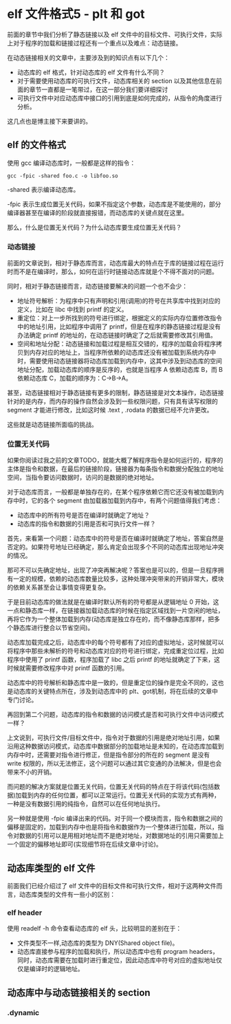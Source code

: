 # elf 文件格式5 - plt 和 got
前面的章节中我们分析了静态链接以及 elf 文件中的目标文件、可执行文件，实际上对于程序的加载和链接过程还有一个重点以及难点：动态链接。  

在动态链接相关的文章中，主要涉及到的知识点有以下几个：

* 动态库的 elf 格式，针对动态库的 elf 文件有什么不同？
* 对于需要使用动态库的可执行文件，动态库相关的 section 以及其他信息在前面的章节一直都是一笔带过，在这一部分我们要详细探讨
* 可执行文件中对应动态库中接口的引用到底是如何完成的，从指令的角度进行分析。

这几点也是博主接下来要讲的。  


## elf 的文件格式
使用 gcc 编译动态库时，一般都是这样的指令：

```
gcc -fpic -shared foo.c -o libfoo.so  
```

-shared 表示编译动态库。

-fpic 表示生成位置无关代码，如果不指定这个参数，动态库是不能使用的，部分编译器甚至在编译的阶段就直接报错，而动态库的关键点就在这里。  

那么，什么是位置无关代码？为什么动态库要生成位置无关代码？  


### 动态链接

前面的文章说到，相对于静态库而言，动态库最大的特点在于库的链接过程在运行时而不是在编译时，那么，如何在运行时链接动态库就是个不得不面对的问题。   

同时，相对于静态链接而言，动态链接要解决的问题一个也不会少：

* 地址符号解析：为程序中只有声明和引用(调用)的符号在共享库中找到对应的定义，比如在 libc 中找到 printf 的定义。  
* 重定位：对上一步所找到的符号进行绑定，根据定义的实际内存位置修改指令中的地址引用，比如程序中调用了 printf，但是在程序的静态链接过程是没有办法确定 printf 的地址的，在动态链接时确定了之后就需要修改其引用值。  
* 空间和地址分配：动态链接和加载过程是相互交错的，程序的加载会将程序拷贝到内存对应的地址上，当程序所依赖的动态库还没有被加载到系统内存中时，需要使用动态链接器将动态库加载到内存中，这其中涉及到动态库的空间地址分配，加载动态库的顺序是反序的，也就是当程序 A 依赖动态库 B，而 B 依赖动态库 C，加载的顺序为：C->B->A。    

甚至，动态链接相对于静态链接有更多的限制，静态链接是对文本操作，动态链接针对的是内存，而内存的操作自然会涉及到一些权限问题，只有具有读写权限的 segment 才能进行修改，比如这时候 .text , .rodata 的数据已经不允许更改。

这些就是动态链接所面临的挑战。  


### 位置无关代码
如果你阅读过我之前的文章TODO，就能大概了解程序指令是如何运行的，程序的主体是指令和数据，在最后的链接阶段，链接器为每条指令和数据分配独立的地址空间，当指令要访问数据时，访问的是数据的绝对地址。  

对于动态库而言，一般都是单独存在的，在某个程序依赖它而它还没有被加载到内存中时，它的各个 segment 由加载器加载到内存中，有两个问题值得我们考虑：
* 动态库中的所有符号是否在编译时就确定了地址？
* 动态库的指令和数据的引用是否和可执行文件一样？

首先，来看第一个问题：动态库中的符号是否在编译时就确定了地址，答案自然是否定的。如果符号地址已经确定，那么肯定会出现多个不同的动态库出现地址冲突的情况。  

那可不可以先确定地址，出现了冲突再解决呢？答案也是可以的，但是一旦程序拥有一定的规模，依赖的动态库数量比较多，这种处理冲突带来的开销非常大，模块的依赖关系甚至会让事情变得更复杂。  

于是目前动态库的做法就是在编译时默认所有的符号都是从逻辑地址 0 开始，这一点和静态库一样，在链接器加载动态库的时候在指定区域找到一片空闲的地址，再将它作为一个整体加载到内存(动态库是独立存在的，而不像静态库那样，把多个静态库进行整合以节省空间)。   

动态库加载完成之后，动态库中的每个符号都有了对应的虚拟地址，这时候就可以将程序中那些未解析的符号和动态库对应的符号进行绑定，完成重定位过程，比如程序中使用了 printf 函数，程序加载了 libc 之后 printf 的地址就确定了下来，这时候就需要修改程序中对 printf 函数的引用。   

动态库中的符号解析和静态库中是一致的，但是重定位的操作是完全不同的，这也是动态库的关键特点所在，涉及到动态库中的 plt、got机制，将在后续的文章中专门讨论。  


再回到第二个问题，动态库的指令和数据的访问模式是否和可执行文件中访问模式一样？

上文说到，可执行文件/目标文件中，指令对于数据的引用是绝对地址引用，如果沿用这种数据访问模式，动态库中数据部分的加载地址是未知的，在动态库加载到内存中时，还需要对指令进行修正，但是指令部分的所在的 segment 是没有 write 权限的，所以无法修正，这个问题可以通过其它变通的办法解决，但是也会带来不小的开销。  

而问题的解决方案就是位置无关代码，位置无关代码的特点在于将该代码(包括数据)加载到内存的任何位置，都可以正常运行。位置无关代码的实现方式有两种，一种是没有数据引用的纯指令，自然可以在任何地址执行。

另一种就是使用 -fpic 编译出来的代码。对于同一个模块而言，指令和数据之间的偏移是固定的，加载到内存中也是将指令和数据作为一个整体进行加载，所以，指令对数据的引用可以是用相对地址而不是绝对地址，对数据地址的引用只需要加上一个固定的偏移地址即可(实现细节将在后续文章中讨论)。  


## 动态库类型的 elf 文件
前面我们已经介绍过了 elf 文件中的目标文件和可执行文件，相对于这两种文件而言，动态库类型的文件有一些小的区别：

### elf header
使用 readelf -h 命令查看动态库的 elf 头，比较明显的差别在于：
* 文件类型不一样,动态库的类型为 DNY(Shared object file)。
* 动态库直接参与程序的加载和执行，所以动态库中也有 program headers，同时，动态库需要在加载时进行重定位，因此动态库中符号对应的虚拟地址仅仅是编译时的逻辑地址。 

## 动态库中与动态链接相关的 section

### .dynamic





